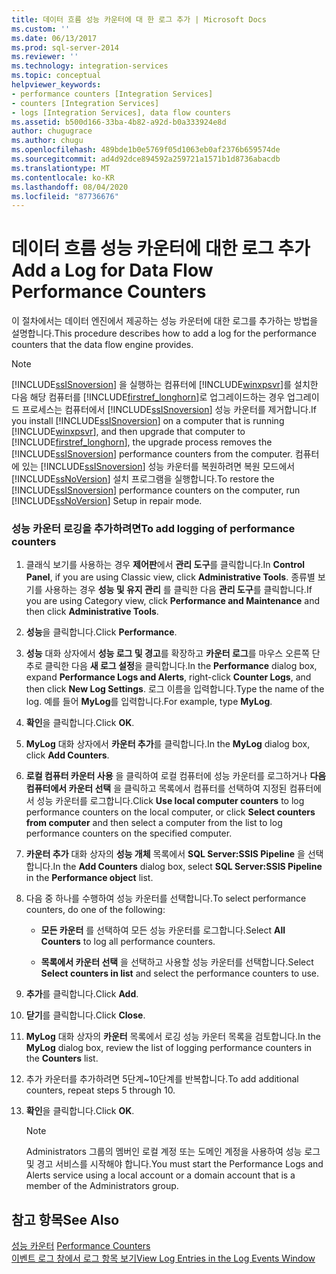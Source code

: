 ```yaml
---
title: 데이터 흐름 성능 카운터에 대 한 로그 추가 | Microsoft Docs
ms.custom: ''
ms.date: 06/13/2017
ms.prod: sql-server-2014
ms.reviewer: ''
ms.technology: integration-services
ms.topic: conceptual
helpviewer_keywords:
- performance counters [Integration Services]
- counters [Integration Services]
- logs [Integration Services], data flow counters
ms.assetid: b500d166-33ba-4b82-a92d-b0a333924e8d
author: chugugrace
ms.author: chugu
ms.openlocfilehash: 489bde1b0e5769f05d1063eb0af2376b659574de
ms.sourcegitcommit: ad4d92dce894592a259721a1571b1d8736abacdb
ms.translationtype: MT
ms.contentlocale: ko-KR
ms.lasthandoff: 08/04/2020
ms.locfileid: "87736676"
---
```

# <a name="add-a-log-for-data-flow-performance-counters"></a><span data-ttu-id="c2880-102">데이터 흐름 성능 카운터에 대한 로그 추가</span><span class="sxs-lookup"><span data-stu-id="c2880-102">Add a Log for Data Flow Performance Counters</span></span>
  <span data-ttu-id="c2880-103">이 절차에서는 데이터 엔진에서 제공하는 성능 카운터에 대한 로그를 추가하는 방법을 설명합니다.</span><span class="sxs-lookup"><span data-stu-id="c2880-103">This procedure describes how to add a log for the performance counters that the data flow engine provides.</span></span>  
  
> [!NOTE]  
>  <span data-ttu-id="c2880-104">[!INCLUDE[ssISnoversion](../includes/ssisnoversion-md.md)] 을 실행하는 컴퓨터에 [!INCLUDE[winxpsvr](../includes/winxpsvr-md.md)]를 설치한 다음 해당 컴퓨터를 [!INCLUDE[firstref_longhorn](../includes/firstref-longhorn-md.md)]로 업그레이드하는 경우 업그레이드 프로세스는 컴퓨터에서 [!INCLUDE[ssISnoversion](../includes/ssisnoversion-md.md)] 성능 카운터를 제거합니다.</span><span class="sxs-lookup"><span data-stu-id="c2880-104">If you install [!INCLUDE[ssISnoversion](../includes/ssisnoversion-md.md)] on a computer that is running [!INCLUDE[winxpsvr](../includes/winxpsvr-md.md)], and then upgrade that computer to [!INCLUDE[firstref_longhorn](../includes/firstref-longhorn-md.md)], the upgrade process removes the [!INCLUDE[ssISnoversion](../includes/ssisnoversion-md.md)] performance counters from the computer.</span></span> <span data-ttu-id="c2880-105">컴퓨터에 있는 [!INCLUDE[ssISnoversion](../includes/ssisnoversion-md.md)] 성능 카운터를 복원하려면 복원 모드에서 [!INCLUDE[ssNoVersion](../includes/ssnoversion-md.md)] 설치 프로그램을 실행합니다.</span><span class="sxs-lookup"><span data-stu-id="c2880-105">To restore the [!INCLUDE[ssISnoversion](../includes/ssisnoversion-md.md)] performance counters on the computer, run [!INCLUDE[ssNoVersion](../includes/ssnoversion-md.md)] Setup in repair mode.</span></span>  
  
### <a name="to-add-logging-of-performance-counters"></a><span data-ttu-id="c2880-106">성능 카운터 로깅을 추가하려면</span><span class="sxs-lookup"><span data-stu-id="c2880-106">To add logging of performance counters</span></span>  
  
1.  <span data-ttu-id="c2880-107">클래식 보기를 사용하는 경우 **제어판**에서 **관리 도구**를 클릭합니다.</span><span class="sxs-lookup"><span data-stu-id="c2880-107">In **Control Panel**, if you are using Classic view, click **Administrative Tools**.</span></span> <span data-ttu-id="c2880-108">종류별 보기를 사용하는 경우 **성능 및 유지 관리** 를 클릭한 다음 **관리 도구**를 클릭합니다.</span><span class="sxs-lookup"><span data-stu-id="c2880-108">If you are using Category view, click **Performance and Maintenance** and then click **Administrative Tools**.</span></span>  
  
2.  <span data-ttu-id="c2880-109">**성능**을 클릭합니다.</span><span class="sxs-lookup"><span data-stu-id="c2880-109">Click **Performance**.</span></span>  
  
3.  <span data-ttu-id="c2880-110">**성능** 대화 상자에서 **성능 로그 및 경고**를 확장하고 **카운터 로그**를 마우스 오른쪽 단추로 클릭한 다음 **새 로그 설정**을 클릭합니다.</span><span class="sxs-lookup"><span data-stu-id="c2880-110">In the **Performance** dialog box, expand **Performance Logs and Alerts**, right-click **Counter Logs**, and then click **New Log Settings**.</span></span> <span data-ttu-id="c2880-111">로그 이름을 입력합니다.</span><span class="sxs-lookup"><span data-stu-id="c2880-111">Type the name of the log.</span></span> <span data-ttu-id="c2880-112">예를 들어 **MyLog**를 입력합니다.</span><span class="sxs-lookup"><span data-stu-id="c2880-112">For example, type **MyLog**.</span></span>  
  
4.  <span data-ttu-id="c2880-113">**확인**을 클릭합니다.</span><span class="sxs-lookup"><span data-stu-id="c2880-113">Click **OK**.</span></span>  
  
5.  <span data-ttu-id="c2880-114">**MyLog** 대화 상자에서 **카운터 추가**를 클릭합니다.</span><span class="sxs-lookup"><span data-stu-id="c2880-114">In the **MyLog** dialog box, click **Add Counters**.</span></span>  
  
6.  <span data-ttu-id="c2880-115">**로컬 컴퓨터 카운터 사용** 을 클릭하여 로컬 컴퓨터에 성능 카운터를 로그하거나 **다음 컴퓨터에서 카운터 선택** 을 클릭하고 목록에서 컴퓨터를 선택하여 지정된 컴퓨터에서 성능 카운터를 로그합니다.</span><span class="sxs-lookup"><span data-stu-id="c2880-115">Click **Use local computer counters** to log performance counters on the local computer, or click **Select counters from computer** and then select a computer from the list to log performance counters on the specified computer.</span></span>  
  
7.  <span data-ttu-id="c2880-116">**카운터 추가** 대화 상자의 **성능 개체** 목록에서 **SQL Server:SSIS Pipeline** 을 선택합니다.</span><span class="sxs-lookup"><span data-stu-id="c2880-116">In the **Add Counters** dialog box, select **SQL Server:SSIS Pipeline** in the **Performance object** list.</span></span>  
  
8.  <span data-ttu-id="c2880-117">다음 중 하나를 수행하여 성능 카운터를 선택합니다.</span><span class="sxs-lookup"><span data-stu-id="c2880-117">To select performance counters, do one of the following:</span></span>  
  
    -   <span data-ttu-id="c2880-118">**모든 카운터** 를 선택하여 모든 성능 카운터를 로그합니다.</span><span class="sxs-lookup"><span data-stu-id="c2880-118">Select **All Counters** to log all performance counters.</span></span>  
  
    -   <span data-ttu-id="c2880-119">**목록에서 카운터 선택** 을 선택하고 사용할 성능 카운터를 선택합니다.</span><span class="sxs-lookup"><span data-stu-id="c2880-119">Select **Select counters in list** and select the performance counters to use.</span></span>  
  
9. <span data-ttu-id="c2880-120">**추가**를 클릭합니다.</span><span class="sxs-lookup"><span data-stu-id="c2880-120">Click **Add**.</span></span>  
  
10. <span data-ttu-id="c2880-121">**닫기**를 클릭합니다.</span><span class="sxs-lookup"><span data-stu-id="c2880-121">Click **Close**.</span></span>  
  
11. <span data-ttu-id="c2880-122">**MyLog** 대화 상자의 **카운터** 목록에서 로깅 성능 카운터 목록을 검토합니다.</span><span class="sxs-lookup"><span data-stu-id="c2880-122">In the **MyLog** dialog box, review the list of logging performance counters in the **Counters** list.</span></span>  
  
12. <span data-ttu-id="c2880-123">추가 카운터를 추가하려면 5단계~10단계를 반복합니다.</span><span class="sxs-lookup"><span data-stu-id="c2880-123">To add additional counters, repeat steps 5 through 10.</span></span>  
  
13. <span data-ttu-id="c2880-124">**확인**을 클릭합니다.</span><span class="sxs-lookup"><span data-stu-id="c2880-124">Click **OK**.</span></span>  
  
    > [!NOTE]  
    >  <span data-ttu-id="c2880-125">Administrators 그룹의 멤버인 로컬 계정 또는 도메인 계정을 사용하여 성능 로그 및 경고 서비스를 시작해야 합니다.</span><span class="sxs-lookup"><span data-stu-id="c2880-125">You must start the Performance Logs and Alerts service using a local account or a domain account that is a member of the Administrators group.</span></span>  
  
## <a name="see-also"></a><span data-ttu-id="c2880-126">참고 항목</span><span class="sxs-lookup"><span data-stu-id="c2880-126">See Also</span></span>  
 <span data-ttu-id="c2880-127">[성능 카운터](performance/performance-counters.md) </span><span class="sxs-lookup"><span data-stu-id="c2880-127">[Performance Counters](performance/performance-counters.md) </span></span>  
 [<span data-ttu-id="c2880-128">이벤트 로그 창에서 로그 항목 보기</span><span class="sxs-lookup"><span data-stu-id="c2880-128">View Log Entries in the Log Events Window</span></span>](../../2014/integration-services/view-log-entries-in-the-log-events-window.md)  
  
  
